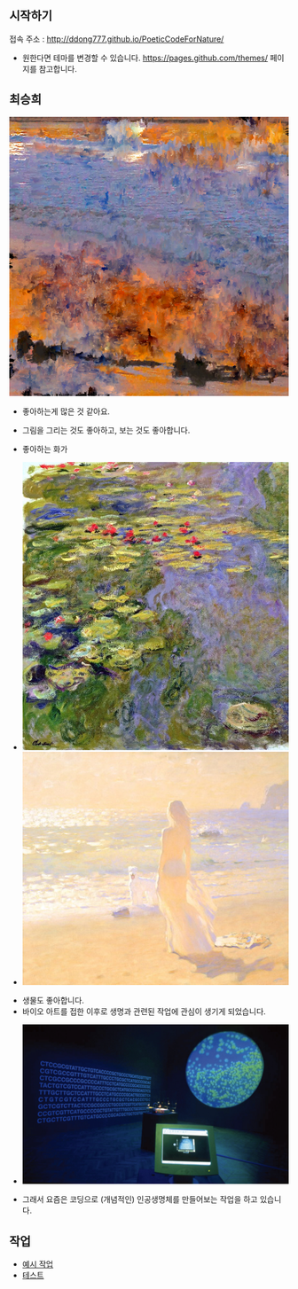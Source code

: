 ## 시작하기

접속 주소 : <http://ddong777.github.io/PoeticCodeForNature/>

 * 원한다면 테마를 변경할 수 있습니다. <https://pages.github.com/themes/> 페이지를 참고합니다.


## 최승희
   ![대표이미지](./titleImage.png)

  * 좋아하는게 많은 것 같아요.

  * 그림을 그리는 것도 좋아하고, 보는 것도 좋아합니다.
  * 좋아하는 화가
  - ![Claude Monet](./monet.jpg)
  - ![Bato Dugarzhapov](./dugarzhapov.jpg)

  * 생물도 좋아합니다.
  * 바이오 아트를 접한 이후로 생명과 관련된 작업에 관심이 생기게 되었습니다.
  - ![Eduardo Kac, 창세기, 1999](./kac.png)
  * 그래서 요즘은 코딩으로 (개념적인) 인공생명체를 만들어보는 작업을 하고 있습니다.


## 작업
 * [예시 작업](./example/)
 * [테스트](./test0501/) 
